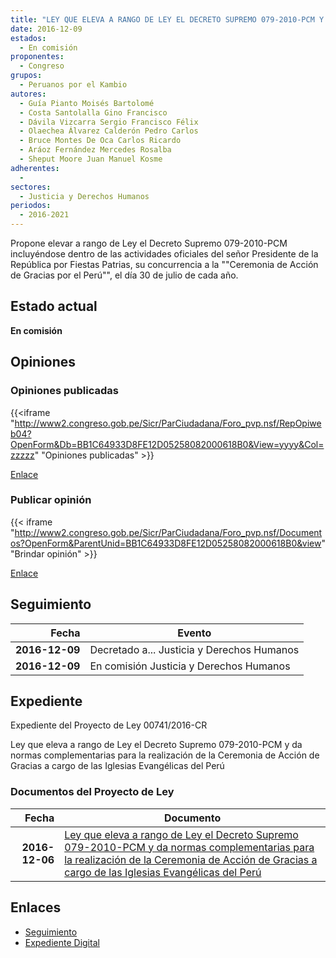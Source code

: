 ```yaml
---
title: "LEY QUE ELEVA A RANGO DE LEY EL DECRETO SUPREMO 079-2010-PCM Y DA NORMAS COMPLEMENTARIAS PARA LA REALIZACIÓN DE LA CEREMONIA DE ACCIÓN DE GRACIAS A CARGO DE LAS IGLESIAS EVANGÉLICAS DEL PERÚ"
date: 2016-12-09
estados: 
  - En comisión
proponentes: 
  - Congreso
grupos: 
  - Peruanos por el Kambio
autores: 
  - Guía Pianto Moisés Bartolomé
  - Costa Santolalla Gino Francisco
  - Dávila Vizcarra Sergio Francisco Félix
  - Olaechea Álvarez Calderón Pedro Carlos
  - Bruce Montes De Oca Carlos Ricardo
  - Aráoz Fernández Mercedes Rosalba
  - Sheput Moore Juan Manuel Kosme
adherentes: 
  - 
sectores: 
  - Justicia y Derechos Humanos
periodos: 
  - 2016-2021
---
```


Propone elevar a rango de Ley el Decreto Supremo 079-2010-PCM incluyéndose dentro de las actividades oficiales del señor Presidente de la República por Fiestas Patrias, su concurrencia a la ""Ceremonia de Acción de Gracias por el Perú"", el día 30 de julio de cada año.


## Estado actual

**En comisión**

## Opiniones

### Opiniones publicadas

{{<iframe "http://www2.congreso.gob.pe/Sicr/ParCiudadana/Foro_pvp.nsf/RepOpiweb04?OpenForm&Db=BB1C64933D8FE12D05258082000618B0&View=yyyy&Col=zzzzz" "Opiniones publicadas" >}}

[Enlace](http://www2.congreso.gob.pe/Sicr/ParCiudadana/Foro_pvp.nsf/RepOpiweb04?OpenForm&Db=BB1C64933D8FE12D05258082000618B0&View=yyyy&Col=zzzzz)
### Publicar opinión

{{< iframe "http://www2.congreso.gob.pe/Sicr/ParCiudadana/Foro_pvp.nsf/Documentos?OpenForm&ParentUnid=BB1C64933D8FE12D05258082000618B0&view" "Brindar opinión" >}}

[Enlace](http://www2.congreso.gob.pe/Sicr/ParCiudadana/Foro_pvp.nsf/Documentos?OpenForm&ParentUnid=BB1C64933D8FE12D05258082000618B0&view)

## Seguimiento

| Fecha | Evento |
|------:|--------|
| **2016-12-09** | Decretado a... Justicia y Derechos Humanos|
| **2016-12-09** | En comisión Justicia y Derechos Humanos|


## Expediente

Expediente del Proyecto de Ley 00741/2016-CR

Ley que eleva a rango de Ley el Decreto Supremo 079-2010-PCM y da normas complementarias para la realización de la Ceremonia de Acción de Gracias a cargo de las Iglesias Evangélicas del Perú


### Documentos del Proyecto de Ley

| Fecha | Documento |
|------:|--------|
| **2016-12-06** | [Ley que eleva a rango de Ley el Decreto Supremo 079-2010-PCM y da normas complementarias para la realización de la Ceremonia de Acción de Gracias a cargo de las Iglesias Evangélicas del Perú](http://www.leyes.congreso.gob.pe/Documentos/2016_2021/Proyectos_de_Ley_y_de_Resoluciones_Legislativas/PL0074120161206..pdf) |

## Enlaces 

- [Seguimiento](http://www2.congreso.gob.pe/Sicr/TraDocEstProc/CLProLey2016.nsf/f7fff46988ca05b1052578e100829cc7/eed344d223efa0f8052580820055076c?OpenDocument)
- [Expediente Digital](http://www2.congreso.gob.pehttp://www2.congreso.gob.pe/Sicr/TraDocEstProc/CLProLey2016.nsf/f7fff46988ca05b1052578e100829cc7/eed344d223efa0f8052580820055076c?OpenDocument&Click=05257FB7005EB655.eb71d0cf91d8294e05256cdf006b5706/$Body/0.1C6C)
